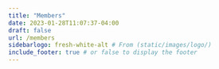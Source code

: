 ```yaml
---
title: "Members"
date: 2023-01-28T11:07:37-04:00
draft: false
url: /members
sidebarlogo: fresh-white-alt # From (static/images/logo/)
include_footer: true # or false to display the footer
---
```


